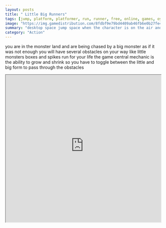 ```yaml
---
layout: posts
title: " Little Big Runners"
tags: [jump, platform, platformer, run, runner, free, online, games, oyna, game, free, games, play, play, games]
image: "https://img.gamedistribution.com/8fdbf9e79bd4409ab46fb6e0b27fe4e5.jpg"
summary: "desktop space jump space when the character is on the air and on the little shape double jump ctrl toggle size mobile touch left side of screen jump touch right side of screen when the character is on the air and on the little shape double jump touch right side of screen toggle size  free online games oyna game free games play play games"
category: "Action"
---
```


you are in the monster land and are being chased by a big monster as if it was not enough you will have several obstacles on your way like little monsters boxes and spikes run for your life the game central mechanic is the ability to grow and shrink so you have to toggle between the little and big form to pass through the obstacles

<iframe width="100%" height="480px;" src="https://html5.gamedistribution.com/8fdbf9e79bd4409ab46fb6e0b27fe4e5/"></iframe>